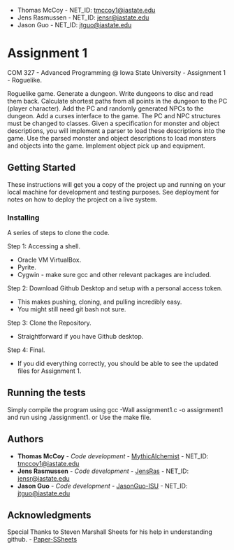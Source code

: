 * Thomas McCoy - NET_ID: tmccoy1@iastate.edu
* Jens Rasmussen - NET_ID: jensr@iastate.edu
* Jason Guo - NET_ID: jtguo@iastate.edu

# Assignment 1 

COM 327 - Advanced Programming @ Iowa State University - Assignment 1 - Roguelike.

Roguelike game. Generate a dungeon. Write dungeons to disc and read them back. Calculate shortest paths from all points in the dungeon to the PC (player character). Add the PC and randomly generated NPCs to the dungeon. Add a curses interface to the game. The PC and NPC structures must be changed to classes. Given a specification for monster and object descriptions, you will implement a parser to load these descriptions into the game. Use the parsed monster and object descriptions to load monsters and objects into the game. Implement object pick up and equipment.

## Getting Started

These instructions will get you a copy of the project up and running on your local machine for development and testing purposes. See deployment for notes on how to deploy the project on a live system.

### Installing

A series of steps to clone the code.

Step 1:
Accessing a shell.
 - Oracle VM VirtualBox. 
 - Pyrite.
 - Cygwin - make sure gcc and other relevant packages are included.

Step 2:
Download Github Desktop and setup with a personal access token.
 - This makes pushing, cloning, and pulling incredibly easy. 
 - You might still need git bash not sure. 
 
Step 3:
Clone the Repository.
 - Straightforward if you have Github desktop.

Step 4:
Final.
 - If you did everything correctly, you should be able to see the updated files for Assignment 1.

## Running the tests

Simply compile the program using gcc -Wall assignment1.c -o assignment1 and run using ./assignment1.
or
Use the make file.

## Authors

* **Thomas McCoy** - *Code development* - [MythicAlchemist](https://github.com/MythicAlchemist) - NET_ID: tmccoy1@iastate.edu
* **Jens Rasmussen** - *Code development* - [JensRas](https://github.com/JensRas) - NET_ID: jensr@iastate.edu
* **Jason Guo** - *Code development* - [JasonGuo-ISU](https://github.com/JasonGuo-ISU) - NET_ID: jtguo@iastate.edu

## Acknowledgments

Special Thanks to Steven Marshall Sheets for his help in understanding github. - [Paper-SSheets](https://github.com/Paper-SSheets)

